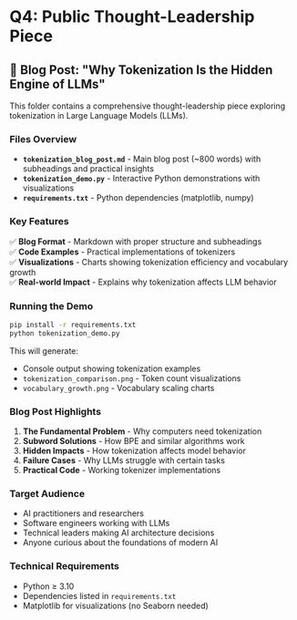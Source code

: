# Q4: Public Thought-Leadership Piece

## 📝 Blog Post: "Why Tokenization Is the Hidden Engine of LLMs"

This folder contains a comprehensive thought-leadership piece exploring tokenization in Large Language Models (LLMs).

### Files Overview

- **`tokenization_blog_post.md`** - Main blog post (~800 words) with subheadings and practical insights
- **`tokenization_demo.py`** - Interactive Python demonstrations with visualizations
- **`requirements.txt`** - Python dependencies (matplotlib, numpy)

### Key Features

✅ **Blog Format** - Markdown with proper structure and subheadings  
✅ **Code Examples** - Practical implementations of tokenizers  
✅ **Visualizations** - Charts showing tokenization efficiency and vocabulary growth  
✅ **Real-world Impact** - Explains why tokenization affects LLM behavior  

### Running the Demo

```bash
pip install -r requirements.txt
python tokenization_demo.py
```

This will generate:
- Console output showing tokenization examples
- `tokenization_comparison.png` - Token count visualizations
- `vocabulary_growth.png` - Vocabulary scaling charts

### Blog Post Highlights

1. **The Fundamental Problem** - Why computers need tokenization
2. **Subword Solutions** - How BPE and similar algorithms work
3. **Hidden Impacts** - How tokenization affects model behavior
4. **Failure Cases** - Why LLMs struggle with certain tasks
5. **Practical Code** - Working tokenizer implementations

### Target Audience

- AI practitioners and researchers
- Software engineers working with LLMs
- Technical leaders making AI architecture decisions
- Anyone curious about the foundations of modern AI

### Technical Requirements

- Python ≥ 3.10
- Dependencies listed in `requirements.txt`
- Matplotlib for visualizations (no Seaborn needed)
